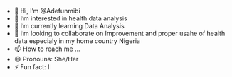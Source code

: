 - 👋 Hi, I’m @Adefunmibi
- 👀 I’m interested in health data analysis
- 🌱 I’m currently learning Data Analysis
- 💞️ I’m looking to collaborate on Improvement and proper usahe of health data especialy in my home country Nigeria
- 📫 How to reach me ...
- 😄 Pronouns: She/Her
- ⚡ Fun fact: I

<!---
Adefunmibi/Adefunmibi is a ✨ special ✨ repository because its `README.md` (this file) appears on your GitHub profile.
You can click the Preview link to take a look at your changes.
--->

